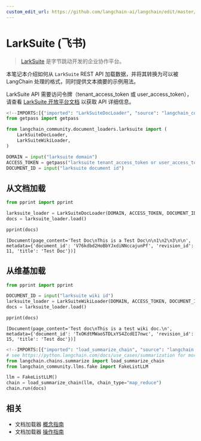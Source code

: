 ```yaml
---
custom_edit_url: https://github.com/langchain-ai/langchain/edit/master/docs/docs/integrations/document_loaders/larksuite.ipynb
---
```

# LarkSuite (飞书)

>[LarkSuite](https://www.larksuite.com/) 是字节跳动开发的企业协作平台。

本笔记本介绍如何从 `LarkSuite` REST API 加载数据，并将其转换为可以被 LangChain 处理的格式，同时提供文本摘要的示例用法。

LarkSuite API 需要访问令牌（tenant_access_token 或 user_access_token），请查看 [LarkSuite 开放平台文档](https://open.larksuite.com/document) 以获取 API 详细信息。


```python
<!--IMPORTS:[{"imported": "LarkSuiteDocLoader", "source": "langchain_community.document_loaders.larksuite", "docs": "https://python.langchain.com/api_reference/community/document_loaders/langchain_community.document_loaders.larksuite.LarkSuiteDocLoader.html", "title": "LarkSuite (FeiShu)"}, {"imported": "LarkSuiteWikiLoader", "source": "langchain_community.document_loaders.larksuite", "docs": "https://python.langchain.com/api_reference/community/document_loaders/langchain_community.document_loaders.larksuite.LarkSuiteWikiLoader.html", "title": "LarkSuite (FeiShu)"}]-->
from getpass import getpass

from langchain_community.document_loaders.larksuite import (
    LarkSuiteDocLoader,
    LarkSuiteWikiLoader,
)

DOMAIN = input("larksuite domain")
ACCESS_TOKEN = getpass("larksuite tenant_access_token or user_access_token")
DOCUMENT_ID = input("larksuite document id")
```

## 从文档加载


```python
from pprint import pprint

larksuite_loader = LarkSuiteDocLoader(DOMAIN, ACCESS_TOKEN, DOCUMENT_ID)
docs = larksuite_loader.load()

pprint(docs)
```
```output
[Document(page_content='Test Doc\nThis is a Test Doc\n\n1\n2\n3\n\n', metadata={'document_id': 'V76kdbd2HoBbYJxdiNNccajunPf', 'revision_id': 11, 'title': 'Test Doc'})]
```
## 从维基加载


```python
from pprint import pprint

DOCUMENT_ID = input("larksuite wiki id")
larksuite_loader = LarkSuiteWikiLoader(DOMAIN, ACCESS_TOKEN, DOCUMENT_ID)
docs = larksuite_loader.load()

pprint(docs)
```
```output
[Document(page_content='Test doc\nThis is a test wiki doc.\n', metadata={'document_id': 'TxOKdtMWaoSTDLxYS4ZcdEI7nwc', 'revision_id': 15, 'title': 'Test doc'})]
```

```python
<!--IMPORTS:[{"imported": "load_summarize_chain", "source": "langchain.chains.summarize", "docs": "https://python.langchain.com/api_reference/langchain/chains/langchain.chains.summarize.chain.load_summarize_chain.html", "title": "LarkSuite (FeiShu)"}, {"imported": "FakeListLLM", "source": "langchain_community.llms.fake", "docs": "https://python.langchain.com/api_reference/community/llms/langchain_community.llms.fake.FakeListLLM.html", "title": "LarkSuite (FeiShu)"}]-->
# see https://python.langchain.com/docs/use_cases/summarization for more details
from langchain.chains.summarize import load_summarize_chain
from langchain_community.llms.fake import FakeListLLM

llm = FakeListLLM()
chain = load_summarize_chain(llm, chain_type="map_reduce")
chain.run(docs)
```


## 相关

- 文档加载器 [概念指南](/docs/concepts/#document-loaders)
- 文档加载器 [操作指南](/docs/how_to/#document-loaders)
